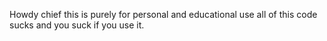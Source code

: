 Howdy chief this is purely for personal and educational use
all of this code sucks
and you suck if you use it.

<!---
AdamRifraff/AdamRifraff is a ✨ special ✨ repository because its `README.md` (this file) appears on your GitHub profile.
You can click the Preview link to take a look at your changes.
--->
